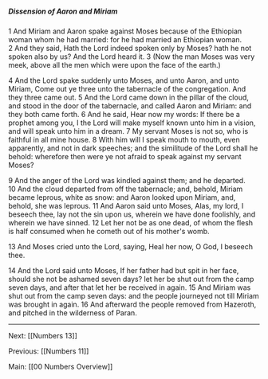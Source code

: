 ##### Dissension of Aaron and Miriam

1 And Miriam and Aaron spake against Moses because of the Ethiopian woman whom he had married: for he had married an Ethiopian woman. 2 And they said, Hath the Lord indeed spoken only by Moses? hath he not spoken also by us? And the Lord heard it. 3 (Now the man Moses was very meek, above all the men which were upon the face of the earth.)

4 And the Lord spake suddenly unto Moses, and unto Aaron, and unto Miriam, Come out ye three unto the tabernacle of the congregation. And they three came out. 5 And the Lord came down in the pillar of the cloud, and stood in the door of the tabernacle, and called Aaron and Miriam: and they both came forth. 6 And he said, Hear now my words: If there be a prophet among you, I the Lord will make myself known unto him in a vision, and will speak unto him in a dream. 7 My servant Moses is not so, who is faithful in all mine house. 8 With him will I speak mouth to mouth, even apparently, and not in dark speeches; and the similitude of the Lord shall he behold: wherefore then were ye not afraid to speak against my servant Moses?

9 And the anger of the Lord was kindled against them; and he departed. 10 And the cloud departed from off the tabernacle; and, behold, Miriam became leprous, white as snow: and Aaron looked upon Miriam, and, behold, she was leprous. 11 And Aaron said unto Moses, Alas, my lord, I beseech thee, lay not the sin upon us, wherein we have done foolishly, and wherein we have sinned. 12 Let her not be as one dead, of whom the flesh is half consumed when he cometh out of his mother's womb. 

13 And Moses cried unto the Lord, saying, Heal her now, O God, I beseech thee.

14 And the Lord said unto Moses, If her father had but spit in her face, should she not be ashamed seven days? let her be shut out from the camp seven days, and after that let her be received in again. 15 And Miriam was shut out from the camp seven days: and the people journeyed not till Miriam was brought in again. 16 And afterward the people removed from Hazeroth, and pitched in the wilderness of Paran.

---
Next: [[Numbers 13]]

Previous: [[Numbers 11]]

Main: [[00 Numbers Overview]]